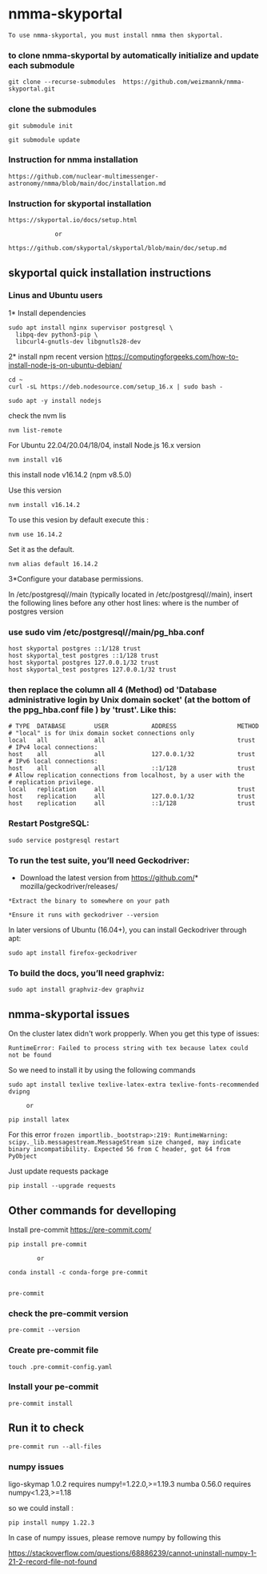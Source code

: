 # nmma-skyportal
    To use nmma-skyportal, you must install nmma then skyportal.

### to clone nmma-skyportal by automatically initialize and update each submodule

    git clone --recurse-submodules  https://github.com/weizmannk/nmma-skyportal.git

### clone the submodules

    git submodule init

    git submodule update

### Instruction for nmma installation

    https://github.com/nuclear-multimessenger-astronomy/nmma/blob/main/doc/installation.md

### Instruction for  skyportal  installation

    https://skyportal.io/docs/setup.html

                 or

    https://github.com/skyportal/skyportal/blob/main/doc/setup.md

## skyportal quick installation instructions

### Linus and Ubuntu users

1* Install dependencies

    sudo apt install nginx supervisor postgresql \
      libpq-dev python3-pip \
      libcurl4-gnutls-dev libgnutls28-dev

2* install npm recent version
 https://computingforgeeks.com/how-to-install-node-js-on-ubuntu-debian/

    cd ~
    curl -sL https://deb.nodesource.com/setup_16.x | sudo bash -

    sudo apt -y install nodejs

check the nvm lis

    nvm list-remote

For Ubuntu 22.04/20.04/18/04, install Node.js 16.x version

    nvm install v16

this install  node v16.14.2 (npm v8.5.0)

Use this  version

    nvm install v16.14.2

To use this vesion by default execute this :

    nvm use 16.14.2


 Set it as the default.

    nvm alias default 16.14.2

3*Configure your database permissions.

In /etc/postgresql/<postgres-version>/main (typically located in /etc/postgresql/<postgres-version>/main), insert the following lines before any other host lines:
where <postgres-version> is the number of postgres version

### use sudo vim /etc/postgresql/<postgres-version>/main/pg_hba.conf

    host skyportal postgres ::1/128 trust
    host skyportal_test postgres ::1/128 trust
    host skyportal postgres 127.0.0.1/32 trust
    host skyportal_test postgres 127.0.0.1/32 trust

### then replace the column all 4 (Method) od  'Database administrative login by Unix domain socket' (at the bottom of the ppg_hba.conf file ) by 'trust'. Like this:

    # TYPE  DATABASE        USER            ADDRESS                 METHOD
    # "local" is for Unix domain socket connections only
    local   all             all                                     trust
    # IPv4 local connections:
    host    all             all             127.0.0.1/32            trust
    # IPv6 local connections:
    host    all             all             ::1/128                 trust
    # Allow replication connections from localhost, by a user with the
    # replication privilege.
    local   replication     all                                     trust
    host    replication     all             127.0.0.1/32            trust
    host    replication     all             ::1/128                 trust


### Restart PostgreSQL:

    sudo service postgresql restart

### To run the test suite, you’ll need Geckodriver:

   * Download the latest version from https://github.com/* mozilla/geckodriver/releases/

    *Extract the binary to somewhere on your path

    *Ensure it runs with geckodriver --version

In later versions of Ubuntu (16.04+), you can install Geckodriver through apt:

    sudo apt install firefox-geckodriver



### To build the docs, you’ll need graphviz:

    sudo apt install graphviz-dev graphviz
## nmma-skyportal issues

On the cluster latex didn't work propperly.
When you get this type of issues:

    RuntimeError: Failed to process string with tex because latex could not be found

So we need to install it by using the following commands

    sudo apt install texlive texlive-latex-extra texlive-fonts-recommended dvipng

         or

    pip install latex


For this error
`frozen importlib._bootstrap>:219: RuntimeWarning: scipy._lib.messagestream.MessageStream size changed, may indicate binary incompatibility. Expected 56 from C header, got 64 from PyObject `

Just update requests package

    pip install --upgrade requests


## Other commands for develloping

Install pre-commit https://pre-commit.com/

    pip install pre-commit

            or

    conda install -c conda-forge pre-commit


    pre-commit

### check the pre-commit version

    pre-commit --version

### Create pre-commit file

    touch .pre-commit-config.yaml


### Install your pe-commit

    pre-commit install

## Run it to check

    pre-commit run --all-files


### numpy issues

ligo-skymap 1.0.2 requires numpy!=1.22.0,>=1.19.3
numba 0.56.0 requires numpy<1.23,>=1.18

 so we could install :

    pip install numpy 1.22.3

In case of numpy issues, please  remove numpy by following this

https://stackoverflow.com/questions/68886239/cannot-uninstall-numpy-1-21-2-record-file-not-found
